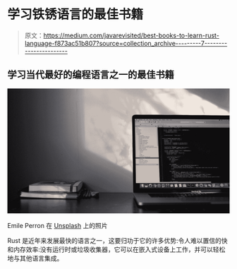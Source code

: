 # 学习铁锈语言的最佳书籍

> 原文：<https://medium.com/javarevisited/best-books-to-learn-rust-language-f873ac51b807?source=collection_archive---------7----------------------->

## 学习当代最好的编程语言之一的最佳书籍

![](img/b2db66be7496453ee0ab7cf99502f6c5.png)

Emile Perron 在 [Unsplash](https://unsplash.com?utm_source=medium&utm_medium=referral) 上的照片

Rust 是近年来发展最快的语言之一，这要归功于它的许多优势:令人难以置信的快和内存效率:没有运行时或垃圾收集器，它可以在嵌入式设备上工作，并可以轻松地与其他语言集成。